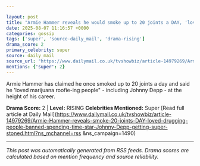 ```yaml
---

layout: post
title: "Armie Hammer reveals he would smoke up to 20 joints a DAY, 'loved" drugging people and was banned from spending time with co-star Johnny Depp after getting him 'super-stoned"
date: 2025-08-07 11:16:57 +0000
categories: gossip
tags: ['super', 'source-daily_mail', 'drama-rising']
drama_score: 2
primary_celebrity: super
source: daily_mail
source_url: "https://www.dailymail.co.uk/tvshowbiz/article-14979269/Armie-Hammer-reveals-smoke-20-joints-DAY-loved-drugging-people-banned-spending-time-star-Johnny-Depp-getting-super-stoned.html?ns_mchannel=rss&1490&campaign=1490"
mentions: {'super': 2}
---
```


Armie Hammer has claimed he once smoked up to 20 joints a day and said he 'loved marijuana roofie-ing people" - including Johnny Depp - at the height of his career.

**Drama Score:** 2 | **Level:** RISING **Celebrities Mentioned:** Super [Read full article at Daily Mail](https://www.dailymail.co.uk/tvshowbiz/article-14979269/Armie-Hammer-reveals-smoke-20-joints-DAY-loved-drugging-people-banned-spending-time-star-Johnny-Depp-getting-super-stoned.html?ns_mchannel=rss &ns_campaign=1490)

---

*This post was automatically generated from RSS feeds. Drama scores are calculated based on mention frequency and source reliability.*